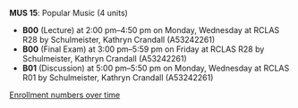 **MUS 15**: Popular Music (4 units)

- **B00** (Lecture) at 2:00 pm–4:50 pm on Monday, Wednesday at RCLAS R28 by Schulmeister, Kathryn Crandall (A53242261)
- **B00** (Final Exam) at 3:00 pm–5:59 pm on Friday at RCLAS R28 by Schulmeister, Kathryn Crandall (A53242261)
- **B01** (Discussion) at 5:00 pm–5:50 pm on Monday, Wednesday at RCLAS R01 by Schulmeister, Kathryn Crandall (A53242261)

[Enrollment numbers over time](./MUS15.tsv)
